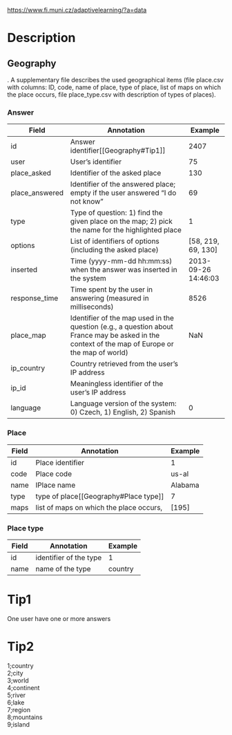 https://www.fi.muni.cz/adaptivelearning/?a=data
# Description
## Geography
. A supplementary file describes the used geographical items (file place.csv with columns: ID, code, name of place, type of place, list of maps on which the place occurs, file place_type.csv with description of types of places).
### Answer

| Field          | Annotation                                                                                                                                      | Example             |
| -------------- | ----------------------------------------------------------------------------------------------------------------------------------------------- | ------------------- |
| id             | Answer identifier[[Geography#Tip1]]                                                                                                             | 2407                |
| user           | User’s identifier                                                                                                                               | 75                  |
| place_asked    | Identifier of the asked place                                                                                                                   | 130                 |
| place_answered | Identifier of the answered place; empty if the user answered “I do not know”                                                                    | 69                  |
| type           | Type of question: 1) find the given place on the map; 2) pick the name for the highlighted place                                                | 1                   |
| options        | List of identifiers of options (including the asked place)                                                                                      | [58, 219, 69, 130]  |
| inserted       | Time (yyyy-mm-dd hh:mm:ss) when the answer was inserted in the system                                                                           | 2013-09-26 14:46:03 |
| response_time  | Time spent by the user in answering (measured in milliseconds)                                                                                  | 8526                |
| place_map      | Identifier of the map used in the question (e.g., a question about France may be asked in the context of the map of Europe or the map of world) | NaN                 |
| ip_country     | Country retrieved from the user’s IP address                                                                                                    |                     |
| ip_id          | Meaningless identifier of the user’s IP address                                                                                                 |                     |
| language       | Language version of the system: 0) Czech, 1) English, 2) Spanish                                                                                | 0                   |
### Place
| Field | Annotation                                                  | Example |
| ----- | ----------------------------------------------------------- | ------- |
| id    | Place identifier                                            | 1       |
| code  | Place code                                                  | us-al   |
| name  | IPlace name                                                 | Alabama |
| type  | type of place[[Geography#Place type]] | 7       |
| maps  | list of maps on which the place occurs,                     | [195]   |
### Place type
| Field | Annotation             | Example |
| ----- | ---------------------- | ------- |
| id    | identifier of the type | 1       |
| name  | name of the type       | country |

# Tip1
One user have one or more answers
# Tip2
1;country  
2;city  
3;world  
4;continent  
5;river  
6;lake  
7;region  
8;mountains  
9;island